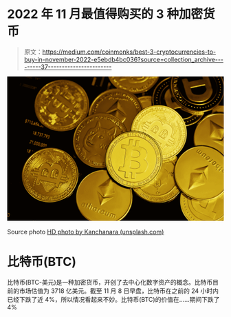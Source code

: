 # 2022 年 11 月最值得购买的 3 种加密货币

> 原文：<https://medium.com/coinmonks/best-3-cryptocurrencies-to-buy-in-november-2022-e5ebdb4bc036?source=collection_archive---------37----------------------->

![](img/26f5ee861d8f5fd24227d53c40fac575.png)

Source photo [HD photo by Kanchanara (unsplash.com)](https://unsplash.com/photos/fsSGgTBoX9Y)

# 比特币(BTC)

比特币(BTC-美元)是一种加密货币，开创了去中心化数字资产的概念。比特币目前的市场估值为 3718 亿美元。截至 11 月 8 日早盘，比特币在之前的 24 小时内已经下跌了近 4%，所以情况看起来不妙。比特币(BTC)的价值在……期间下跌了 4%
